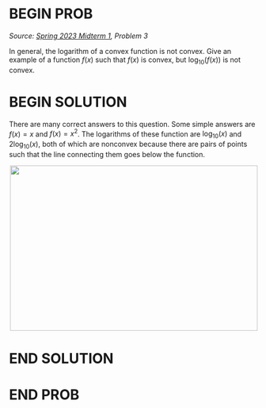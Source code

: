 # BEGIN PROB

<i>Source: [Spring 2023 Midterm 1](../sp23-midterm1/index.html), Problem 3</i>

In general, the logarithm of a convex function is not convex. Give an example of a function $f(x)$ such that $f(x)$ is convex, but $\log_{10}(f(x))$ is not convex.

# BEGIN SOLUTION

There are many correct answers to this question. Some simple answers are $f(x) = x$ and $f(x) = x^2$. The logarithms of these function are $\log_{10}(x)$ and $2\log_{10}(x)$, both of which are nonconvex because there are pairs of points such that the line connecting them goes below the function.

<center><img src="../../assets/images/sp23-midterm1/p3/3.jpg" width="500" height="333"></center>

# END SOLUTION

# END PROB